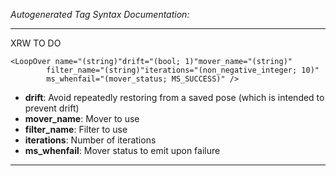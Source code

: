 _Autogenerated Tag Syntax Documentation:_

---
XRW TO DO

```
<LoopOver name="(string)"drift="(bool; 1)"mover_name="(string)"
        filter_name="(string)"iterations="(non_negative_integer; 10)"
        ms_whenfail="(mover_status; MS_SUCCESS)" />
```

-   **drift**: Avoid repeatedly restoring from a saved pose (which is intended to prevent drift)
-   **mover_name**: Mover to use
-   **filter_name**: Filter to use
-   **iterations**: Number of iterations
-   **ms_whenfail**: Mover status to emit upon failure

---
